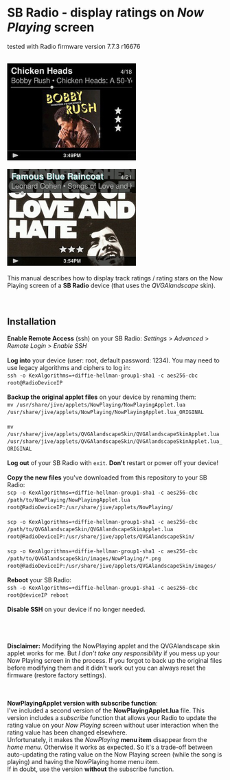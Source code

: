SB Radio - display ratings on *Now Playing* screen
====
tested with Radio firmware version 7.7.3 r16676<br><br>

![screenshot1](../screenshots/radio1.jpg)<br><br>
![screenshot2](../screenshots/radio2.jpg)
<br><br>
This manual describes how to display track ratings / rating stars on the Now Playing screen of a **SB Radio** device (that uses the *QVGAlandscape* skin).
<br><br><br>

## Installation

**Enable Remote Access** (ssh) on your SB Radio: *Settings* > *Advanced* > *Remote Login* > *Enable SSH*
<br><br>
**Log into** your device (user: root, default password: 1234). You may need to use legacy algorithms and ciphers to log in:<br>
`ssh -o KexAlgorithms=+diffie-hellman-group1-sha1 -c aes256-cbc root@RadioDeviceIP`
<br><br>
**Backup the original applet files** on your device by renaming them:<br>
`mv /usr/share/jive/applets/NowPlaying/NowPlayingApplet.lua /usr/share/jive/applets/NowPlaying/NowPlayingApplet.lua_ORIGINAL`<br><br>
`mv /usr/share/jive/applets/QVGAlandscapeSkin/QVGAlandscapeSkinApplet.lua /usr/share/jive/applets/QVGAlandscapeSkin/QVGAlandscapeSkinApplet.lua_ORIGINAL`
<br><br>
**Log out** of your SB Radio with `exit`. **Don't** restart or power off your device!
<br><br>
**Copy the new files** you've downloaded from this repository to your SB Radio:<br>
`scp -o KexAlgorithms=+diffie-hellman-group1-sha1 -c aes256-cbc /path/to/NowPlaying/NowPlayingApplet.lua root@RadioDeviceIP:/usr/share/jive/applets/NowPlaying/`<br><br>
`scp -o KexAlgorithms=+diffie-hellman-group1-sha1 -c aes256-cbc /path/to/QVGAlandscapeSkin/QVGAlandscapeSkinApplet.lua root@RadioDeviceIP:/usr/share/jive/applets/QVGAlandscapeSkin/`<br><br>
`scp -o KexAlgorithms=+diffie-hellman-group1-sha1 -c aes256-cbc /path/to/QVGAlandscapeSkin/images/NowPlaying/*.png root@RadioDeviceIP:/usr/share/jive/applets/QVGAlandscapeSkin/images/`
<br><br>
**Reboot** your SB Radio:<br>
`ssh -o KexAlgorithms=+diffie-hellman-group1-sha1 -c aes256-cbc root@deviceIP reboot`
<br><br>
**Disable SSH** on your device if no longer needed.
<br><br><br><br><br>
**Disclaimer:** Modifying the NowPlaying applet and the QVGAlandscape skin applet works for me. But *I don't take any responsibility* if you mess up your Now Playing screen in the process. If you forgot to back up the original files before modifying them and it didn't work out you can always reset the firmware (restore factory settings).<br><br><br>

**NowPlayingApplet version with subscribe function**:<br>
I've included a second version of the **NowPlayingApplet.lua** file. This version includes a *subscribe* function that allows your Radio to update the rating value on your *Now Playing* screen without user interaction when the rating value has been changed elsewhere.<br>
Unfortunately, it makes the *NowPlaying* **menu item** disappear from the *home menu*. Otherwise it works as expected. So it's a trade-off between auto-updating the rating value on the Now Playing screen (while the song is playing) and having the NowPlaying home menu item.<br>If in doubt, use the version **without** the subscribe function.